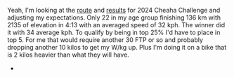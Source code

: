 Yeah, I'm looking at the [route](https://ridewithgps.com/routes/42816945) and [results](https://www.cheahachallenge.com/Race/Results/133850#resultSetId-460742;perpage:100) for 2024 Cheaha Challenge and adjusting my expectations. Only 22 in my age group finishing 136 km with 2135 of elevation in 4:13 with an averaged speed of 32 kph. The winner did it with 34 average kph. To qualify by being in top 25% I'd have to place in top 5. For me that would require another 30 FTP or so and probably dropping another 10 kilos to get my W/kg up. Plus I'm doing it on a bike that is 2 kilos heavier than what they will have.

- 